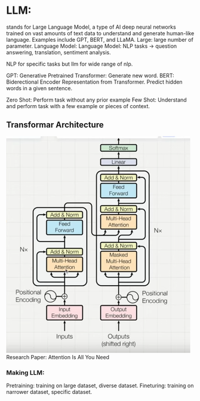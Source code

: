 # LLM: 
 stands for Large Language Model, a type of AI deep neural networks trained on vast amounts of text data to understand and generate human-like language. Examples include GPT, BERT, and LLaMA.
 Large: large number of parameter.
 Language Model: 
 Language Model: NLP tasks -> question answering, translation, sentiment analysis.

 NLP for specific tasks but llm for wide range of nlp.

 GPT: Generative Pretrained Transformer: Generate new word.
 BERT: Biderectional Encoder Representation from Transformer. Predict hidden words in a given sentence.

 Zero Shot: Perform task without any prior example
 Few Shot: Understand and perform task with a few example or pieces of context.


## Transformar Architecture
 ![alt text](transformar_architecture.png)
 </br>
 Research Paper: Attention Is All You Need

### Making LLM:
 Pretraining: training on large dataset, diverse dataset.
 Fineturing: training on narrower dataset, specific dataset.


